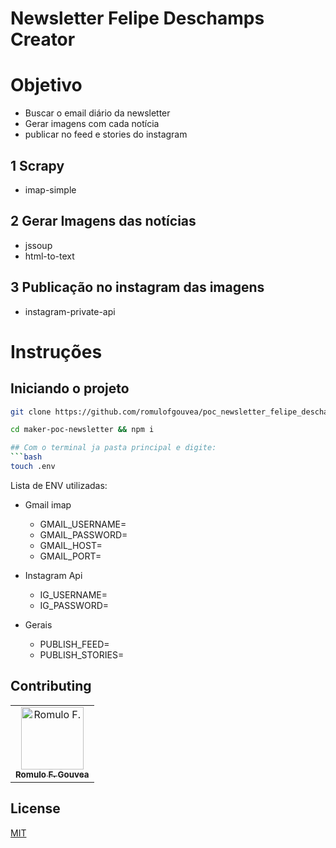 # Newsletter Felipe Deschamps Creator

# Objetivo
 - Buscar o email diário da newsletter
 - Gerar imagens com cada notícia
 - publicar no feed e stories do instagram

## 1 Scrapy
 - imap-simple
## 2 Gerar Imagens das notícias
 - jssoup
 - html-to-text
## 3 Publicação no instagram das imagens
 - instagram-private-api
 
#  Instruções

## Iniciando o projeto

```bash
git clone https://github.com/romulofgouvea/poc_newsletter_felipe_deschamps.git

cd maker-poc-newsletter && npm i

## Com o terminal ja pasta principal e digite: 
```bash
touch .env
```

 Lista de ENV utilizadas:

 - Gmail imap
      - GMAIL_USERNAME=
      - GMAIL_PASSWORD=
      - GMAIL_HOST=
      - GMAIL_PORT=

 - Instagram Api
    - IG_USERNAME=
    - IG_PASSWORD=

 - Gerais
    - PUBLISH_FEED=
    - PUBLISH_STORIES=

## Contributing
<table>
  <tr>
    <td align="center"><a href="https://github.com/romulofgouvea">
        <img src="https://avatars3.githubusercontent.com/u/16581559?s=460&v=4" width="100px;" alt="Romulo F."/><br /><sub>
        <b>Romulo F. Gouvea</b></sub></a>
    </td>
  </tr>
</table>

## License
[MIT](https://choosealicense.com/licenses/mit/)
